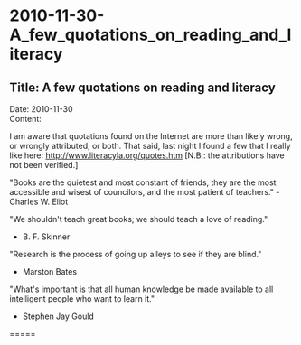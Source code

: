 # 2010-11-30-A_few_quotations_on_reading_and_literacy

## Title:  A few quotations on reading and literacy
Date: 2010-11-30  
Content:  

I am aware that quotations found on the Internet are more than likely
wrong, or wrongly attributed, or both. That said, last night I found a
few that I really like here: <http://www.literacyla.org/quotes.htm>
[N.B.: the attributions have not been verified.]

"Books are the quietest and most constant of friends, they are the most
accessible and wisest of councilors, and the most patient of teachers."
-Charles W. Eliot

"We shouldn't teach great books; we should teach a love of reading."
- B. F. Skinner

"Research is the process of going up alleys to see if they are blind."
- Marston Bates

"What's important is that all human knowledge be made available to all
intelligent people who want to learn it."
- Stephen Jay Gould

=====
